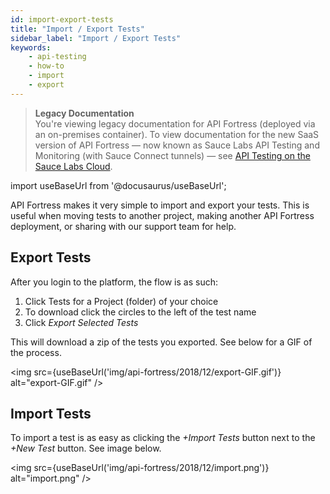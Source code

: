 ```yaml
---
id: import-export-tests
title: "Import / Export Tests"
sidebar_label: "Import / Export Tests"
keywords:
    - api-testing
    - how-to
    - import
    - export
---
```


>**Legacy Documentation**<br/>You're viewing legacy documentation for API Fortress (deployed via an on-premises container). To view documentation for the new SaaS version of API Fortress &#8212; now known as Sauce Labs API Testing and Monitoring (with Sauce Connect tunnels) &#8212; see [API Testing on the Sauce Labs Cloud](/api-testing/).

import useBaseUrl from '@docusaurus/useBaseUrl';


API Fortress makes it very simple to import and export your tests. This is useful when moving tests to another project, making another API Fortress deployment, or sharing with our support team for help.

## Export Tests

After you login to the platform, the flow is as such:

1. Click Tests for a Project (folder) of your choice
2. To download click the circles to the left of the test name
3. Click _Export Selected Tests_

This will download a zip of the tests you exported. See below for a GIF of the process.

<img src={useBaseUrl('img/api-fortress/2018/12/export-GIF.gif')} alt="export-GIF.gif" />

## Import Tests

To import a test is as easy as clicking the _+Import Tests_ button next to the _+New Test_ button. See image below.

<img src={useBaseUrl('img/api-fortress/2018/12/import.png')} alt="import.png" />
